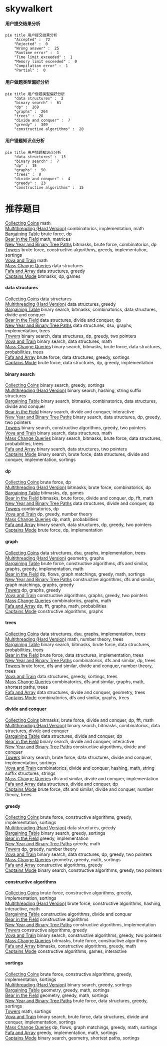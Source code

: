 # skywalkert
<!-- tabs:start -->
#### **用户提交结果分析**

```mermaid
pie title 用户提交结果分析
    "Accepted" :  72
    "Rejected" :  0
    "Wrong answer" :  25
    "Runtime error" :  1
    "Time limit exceeded" :  1
    "Memory limit exceeded" :  0
    "Compilation error" :  1
    "Partial" :  0
```
#### **用户做题类型偏好分析**

```mermaid
pie title 用户做题类型偏好分析
    "data structures" :  2
    "binary search" :  61
    "dp" :  269
    "graphs" :  264
    "trees" :  28
    "divide and conquer" :  7
    "greedy" :  309
    "constructive algorithms" :  20
```
#### **用户错题知识点分析**

```mermaid
pie title 用户错题知识点分析
    "data structures" :  13
    "binary search" :  7
    "dp" :  15
    "graphs" :  50
    "trees" :  0
    "divide and conquer" :  4
    "greedy" :  23
    "constructive algorithms" :  15
```
<!-- tabs:end -->
# 推荐题目
[Collecting Coins](http://codeforces.com/problemset/problem/1294/A)		math		  
[Multithreading (Hard Version)](http://codeforces.com/problemset/problem/1450/H2)		combinatorics,
                        implementation,
                        math		  
[Bargaining Table](http://codeforces.com/problemset/problem/22/B)		brute force,
                        dp		  
[Bear in the Field](http://codeforces.com/problemset/problem/385/E)		math,
                        matrices		  
[New Year and Binary Tree Paths](http://codeforces.com/problemset/problem/750/G)		bitmasks,
                        brute force,
                        combinatorics,
                        dp		  
[Towers](http://codeforces.com/problemset/problem/479/B)		brute force,
                        constructive algorithms,
                        greedy,
                        implementation,
                        sortings		  
[Vova and Train](http://codeforces.com/problemset/problem/1066/A)		math		  
[Mass Change Queries](http://codeforces.com/problemset/problem/911/G)		data structures		  
[Fafa and Array](http://codeforces.com/problemset/problem/935/F)		data structures,
                        greedy		  
[Captains Mode](http://codeforces.com/problemset/problem/377/C)		bitmasks,
                        dp,
                        games		  
<!-- tabs:start -->
#### **data structures**
[Collecting Coins](http://codeforces.com/problemset/problem/911/G)		data structures		  
[Multithreading (Hard Version)](http://codeforces.com/problemset/problem/935/F)		data structures,
                        greedy		  
[Bargaining Table](https://codeforces.com/contest/876/problem/F)		binary search,
                        bitmasks,
                        combinatorics,
                        data structures,
                        divide and conquer		  
[Bear in the Field](http://codeforces.com/problemset/problem/573/D)		data structures,
                        divide and conquer,
                        dp		  
[New Year and Binary Tree Paths](https://codeforces.com/contest/1417/problem/F)		data structures,
                        dsu,
                        graphs,
                        implementation,
                        trees		  
[Towers](http://codeforces.com/problemset/problem/1492/C)		binary search,
                        data structures,
                        dp,
                        greedy,
                        two pointers		  
[Vova and Train](http://codeforces.com/problemset/problem/1490/G)		binary search,
                        data structures,
                        math		  
[Mass Change Queries](http://codeforces.com/problemset/problem/1479/D)		binary search,
                        bitmasks,
                        brute force,
                        data structures,
                        probabilities,
                        trees		  
[Fafa and Array](http://codeforces.com/problemset/problem/1497/A)		brute force,
                        data structures,
                        greedy,
                        sortings		  
[Captains Mode](http://codeforces.com/problemset/problem/1491/C)		brute force,
                        data structures,
                        dp,
                        greedy,
                        implementation		  
#### **binary search**
[Collecting Coins](https://codeforces.com/contest/737/problem/A)		binary search,
                        greedy,
                        sortings		  
[Multithreading (Hard Version)](http://codeforces.com/problemset/problem/961/F)		binary search,
                        hashing,
                        string suffix structures		  
[Bargaining Table](https://codeforces.com/contest/876/problem/F)		binary search,
                        bitmasks,
                        combinatorics,
                        data structures,
                        divide and conquer		  
[Bear in the Field](http://codeforces.com/problemset/problem/1372/F)		binary search,
                        divide and conquer,
                        interactive		  
[New Year and Binary Tree Paths](http://codeforces.com/problemset/problem/1492/C)		binary search,
                        data structures,
                        dp,
                        greedy,
                        two pointers		  
[Towers](http://codeforces.com/problemset/problem/1463/D)		binary search,
                        constructive algorithms,
                        greedy,
                        two pointers		  
[Vova and Train](http://codeforces.com/problemset/problem/1490/G)		binary search,
                        data structures,
                        math		  
[Mass Change Queries](http://codeforces.com/problemset/problem/1479/D)		binary search,
                        bitmasks,
                        brute force,
                        data structures,
                        probabilities,
                        trees		  
[Fafa and Array](http://codeforces.com/problemset/problem/1436/E)		binary search,
                        data structures,
                        two pointers		  
[Captains Mode](http://codeforces.com/problemset/problem/1461/D)		binary search,
                        brute force,
                        data structures,
                        divide and conquer,
                        implementation,
                        sortings		  
#### **dp**
[Collecting Coins](http://codeforces.com/problemset/problem/22/B)		brute force,
                        dp		  
[Multithreading (Hard Version)](http://codeforces.com/problemset/problem/750/G)		bitmasks,
                        brute force,
                        combinatorics,
                        dp		  
[Bargaining Table](http://codeforces.com/problemset/problem/377/C)		bitmasks,
                        dp,
                        games		  
[Bear in the Field](https://codeforces.com/contest/663/problem/E)		bitmasks,
                        brute force,
                        divide and conquer,
                        dp,
                        fft,
                        math		  
[New Year and Binary Tree Paths](http://codeforces.com/problemset/problem/573/D)		data structures,
                        divide and conquer,
                        dp		  
[Towers](http://codeforces.com/problemset/problem/489/F)		combinatorics,
                        dp		  
[Vova and Train](http://codeforces.com/problemset/problem/1005/D)		dp,
                        greedy,
                        number theory		  
[Mass Change Queries](http://codeforces.com/problemset/problem/768/D)		dp,
                        math,
                        probabilities		  
[Fafa and Array](http://codeforces.com/problemset/problem/1492/C)		binary search,
                        data structures,
                        dp,
                        greedy,
                        two pointers		  
[Captains Mode](https://codeforces.com/contest/1457/problem/C)		brute force,
                        dp,
                        implementation		  
#### **graph**
[Collecting Coins](https://codeforces.com/contest/1417/problem/F)		data structures,
                        dsu,
                        graphs,
                        implementation,
                        trees		  
[Multithreading (Hard Version)](http://codeforces.com/problemset/problem/933/C)		geometry,
                        graphs		  
[Bargaining Table](http://codeforces.com/problemset/problem/1487/C)		brute force,
                        constructive algorithms,
                        dfs and similar,
                        graphs,
                        greedy,
                        implementation,
                        math		  
[Bear in the Field](http://codeforces.com/problemset/problem/1437/C)		dp,
                        flows,
                        graph matchings,
                        greedy,
                        math,
                        sortings		  
[New Year and Binary Tree Paths](http://codeforces.com/problemset/problem/1470/D)		constructive algorithms,
                        dfs and similar,
                        graph matchings,
                        graphs,
                        greedy		  
[Towers](http://codeforces.com/problemset/problem/1476/C)		dp,
                        graphs,
                        greedy		  
[Vova and Train](http://codeforces.com/problemset/problem/1304/D)		constructive algorithms,
                        graphs,
                        greedy,
                        two pointers		  
[Mass Change Queries](http://codeforces.com/problemset/problem/1475/C)		combinatorics,
                        graphs,
                        math		  
[Fafa and Array](http://codeforces.com/problemset/problem/553/E)		dp,
                        fft,
                        graphs,
                        math,
                        probabilities		  
[Captains Mode](http://codeforces.com/problemset/problem/1495/C)		constructive algorithms,
                        graphs		  
#### **trees**
[Collecting Coins](https://codeforces.com/contest/1417/problem/F)		data structures,
                        dsu,
                        graphs,
                        implementation,
                        trees		  
[Multithreading (Hard Version)](http://codeforces.com/problemset/problem/1210/C)		math,
                        number theory,
                        trees		  
[Bargaining Table](http://codeforces.com/problemset/problem/1479/D)		binary search,
                        bitmasks,
                        brute force,
                        data structures,
                        probabilities,
                        trees		  
[Bear in the Field](http://codeforces.com/problemset/problem/1511/C)		brute force,
                        data structures,
                        implementation,
                        trees		  
[New Year and Binary Tree Paths](http://codeforces.com/problemset/problem/1499/F)		combinatorics,
                        dfs and similar,
                        dp,
                        trees		  
[Towers](http://codeforces.com/problemset/problem/1491/E)		brute force,
                        dfs and similar,
                        divide and conquer,
                        number theory,
                        trees		  
[Vova and Train](http://codeforces.com/problemset/problem/1466/D)		data structures,
                        greedy,
                        sortings,
                        trees		  
[Mass Change Queries](http://codeforces.com/problemset/problem/1495/D)		combinatorics,
                        dfs and similar,
                        graphs,
                        math,
                        shortest paths,
                        trees		  
[Fafa and Array](http://codeforces.com/problemset/problem/1303/G)		data structures,
                        divide and conquer,
                        geometry,
                        trees		  
[Captains Mode](http://codeforces.com/problemset/problem/1454/E)		combinatorics,
                        dfs and similar,
                        graphs,
                        trees		  
#### **divide and conquer**
[Collecting Coins](https://codeforces.com/contest/663/problem/E)		bitmasks,
                        brute force,
                        divide and conquer,
                        dp,
                        fft,
                        math		  
[Multithreading (Hard Version)](https://codeforces.com/contest/876/problem/F)		binary search,
                        bitmasks,
                        combinatorics,
                        data structures,
                        divide and conquer		  
[Bargaining Table](http://codeforces.com/problemset/problem/573/D)		data structures,
                        divide and conquer,
                        dp		  
[Bear in the Field](http://codeforces.com/problemset/problem/1372/F)		binary search,
                        divide and conquer,
                        interactive		  
[New Year and Binary Tree Paths](http://codeforces.com/problemset/problem/1375/H)		constructive algorithms,
                        divide and conquer		  
[Towers](http://codeforces.com/problemset/problem/1461/D)		binary search,
                        brute force,
                        data structures,
                        divide and conquer,
                        implementation,
                        sortings		  
[Vova and Train](http://codeforces.com/problemset/problem/1466/G)		combinatorics,
                        divide and conquer,
                        hashing,
                        math,
                        string suffix structures,
                        strings		  
[Mass Change Queries](http://codeforces.com/problemset/problem/1490/D)		dfs and similar,
                        divide and conquer,
                        implementation		  
[Fafa and Array](https://codeforces.com/contest/1483/problem/C)		data structures,
                        divide and conquer,
                        dp		  
[Captains Mode](http://codeforces.com/problemset/problem/1491/E)		brute force,
                        dfs and similar,
                        divide and conquer,
                        number theory,
                        trees		  
#### **greedy**
[Collecting Coins](http://codeforces.com/problemset/problem/479/B)		brute force,
                        constructive algorithms,
                        greedy,
                        implementation,
                        sortings		  
[Multithreading (Hard Version)](http://codeforces.com/problemset/problem/935/F)		data structures,
                        greedy		  
[Bargaining Table](https://codeforces.com/contest/737/problem/A)		binary search,
                        greedy,
                        sortings		  
[Bear in the Field](http://codeforces.com/problemset/problem/903/B)		greedy,
                        implementation		  
[New Year and Binary Tree Paths](http://codeforces.com/problemset/problem/1472/A)		greedy,
                        math		  
[Towers](http://codeforces.com/problemset/problem/1005/D)		dp,
                        greedy,
                        number theory		  
[Vova and Train](http://codeforces.com/problemset/problem/1492/C)		binary search,
                        data structures,
                        dp,
                        greedy,
                        two pointers		  
[Mass Change Queries](https://codeforces.com/contest/1496/problem/C)		geometry,
                        greedy,
                        math,
                        sortings		  
[Fafa and Array](http://codeforces.com/problemset/problem/1493/A)		constructive algorithms,
                        greedy		  
[Captains Mode](http://codeforces.com/problemset/problem/1463/D)		binary search,
                        constructive algorithms,
                        greedy,
                        two pointers		  
#### **constructive algorithms**
[Collecting Coins](http://codeforces.com/problemset/problem/479/B)		brute force,
                        constructive algorithms,
                        greedy,
                        implementation,
                        sortings		  
[Multithreading (Hard Version)](http://codeforces.com/problemset/problem/1286/C2)		brute force,
                        constructive algorithms,
                        hashing,
                        interactive,
                        math		  
[Bargaining Table](http://codeforces.com/problemset/problem/1375/H)		constructive algorithms,
                        divide and conquer		  
[Bear in the Field](https://codeforces.com/contest/1261/problem/A)		constructive algorithms		  
[New Year and Binary Tree Paths](https://codeforces.com/contest/1440/problem/C1)		constructive algorithms,
                        implementation		  
[Towers](http://codeforces.com/problemset/problem/1493/A)		constructive algorithms,
                        greedy		  
[Vova and Train](http://codeforces.com/problemset/problem/1463/D)		binary search,
                        constructive algorithms,
                        greedy,
                        two pointers		  
[Mass Change Queries](https://codeforces.com/contest/1456/problem/B)		bitmasks,
                        brute force,
                        constructive algorithms		  
[Fafa and Array](http://codeforces.com/problemset/problem/1492/D)		bitmasks,
                        constructive algorithms,
                        greedy,
                        math		  
[Captains Mode](https://codeforces.com/contest/1504/problem/D)		constructive algorithms,
                        games,
                        interactive		  
#### **sortings**
[Collecting Coins](http://codeforces.com/problemset/problem/479/B)		brute force,
                        constructive algorithms,
                        greedy,
                        implementation,
                        sortings		  
[Multithreading (Hard Version)](https://codeforces.com/contest/737/problem/A)		binary search,
                        greedy,
                        sortings		  
[Bargaining Table](https://codeforces.com/contest/1496/problem/C)		geometry,
                        greedy,
                        math,
                        sortings		  
[Bear in the Field](http://codeforces.com/problemset/problem/1495/A)		geometry,
                        greedy,
                        math,
                        sortings		  
[New Year and Binary Tree Paths](http://codeforces.com/problemset/problem/1497/A)		brute force,
                        data structures,
                        greedy,
                        sortings		  
[Towers](http://codeforces.com/problemset/problem/1427/A)		math,
                        sortings		  
[Vova and Train](http://codeforces.com/problemset/problem/1461/D)		binary search,
                        brute force,
                        data structures,
                        divide and conquer,
                        implementation,
                        sortings		  
[Mass Change Queries](http://codeforces.com/problemset/problem/1437/C)		dp,
                        flows,
                        graph matchings,
                        greedy,
                        math,
                        sortings		  
[Fafa and Array](http://codeforces.com/problemset/problem/1473/A)		greedy,
                        implementation,
                        math,
                        sortings		  
[Captains Mode](http://codeforces.com/problemset/problem/1486/B)		binary search,
                        geometry,
                        shortest paths,
                        sortings		  
<!-- tabs:end -->
